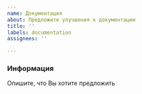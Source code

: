 ```yaml
---
name: Документация
about: Предложите улучшения к документации
title: ''
labels: documentation
assignees: ''

---
```


### Информация
Опишите, что Вы хотите предложить